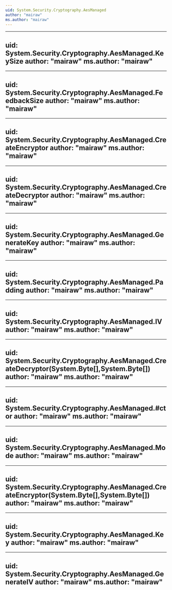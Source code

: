 ```yaml
---
uid: System.Security.Cryptography.AesManaged
author: "mairaw"
ms.author: "mairaw"
---
```


---
uid: System.Security.Cryptography.AesManaged.KeySize
author: "mairaw"
ms.author: "mairaw"
---

---
uid: System.Security.Cryptography.AesManaged.FeedbackSize
author: "mairaw"
ms.author: "mairaw"
---

---
uid: System.Security.Cryptography.AesManaged.CreateEncryptor
author: "mairaw"
ms.author: "mairaw"
---

---
uid: System.Security.Cryptography.AesManaged.CreateDecryptor
author: "mairaw"
ms.author: "mairaw"
---

---
uid: System.Security.Cryptography.AesManaged.GenerateKey
author: "mairaw"
ms.author: "mairaw"
---

---
uid: System.Security.Cryptography.AesManaged.Padding
author: "mairaw"
ms.author: "mairaw"
---

---
uid: System.Security.Cryptography.AesManaged.IV
author: "mairaw"
ms.author: "mairaw"
---

---
uid: System.Security.Cryptography.AesManaged.CreateDecryptor(System.Byte[],System.Byte[])
author: "mairaw"
ms.author: "mairaw"
---

---
uid: System.Security.Cryptography.AesManaged.#ctor
author: "mairaw"
ms.author: "mairaw"
---

---
uid: System.Security.Cryptography.AesManaged.Mode
author: "mairaw"
ms.author: "mairaw"
---

---
uid: System.Security.Cryptography.AesManaged.CreateEncryptor(System.Byte[],System.Byte[])
author: "mairaw"
ms.author: "mairaw"
---

---
uid: System.Security.Cryptography.AesManaged.Key
author: "mairaw"
ms.author: "mairaw"
---

---
uid: System.Security.Cryptography.AesManaged.GenerateIV
author: "mairaw"
ms.author: "mairaw"
---
